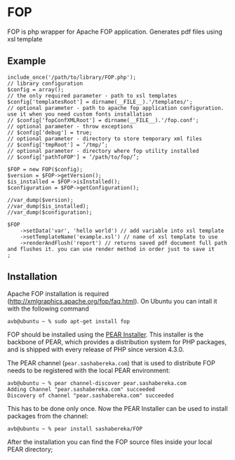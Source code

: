 FOP
=============

FOP is php wrapper for Apache FOP application. Generates pdf files using xsl template

Example
------------

    include_once('/path/to/library/FOP.php');
    // library configuration
    $config = array();
    // the only required parameter - path to xsl templates
    $config['templatesRoot'] = dirname(__FILE__).'/templates/';
    // optional parameter - path to apache fop application configuration. use it when you need custom fonts installation
    // $config['fopConfXMLRoot'] = dirname(__FILE__).'/fop.conf';
    // optional parameter - throw exceptions
    // $config['debug'] = true;
    // optional parameter - directory to store temporary xml files
    // $config['tmpRoot'] = ‘/tmp/’;
    // optional parameter - directory where fop utility installed
    // $config['pathToFOP'] = ‘/path/to/fop/’;
    
    $FOP = new FOP($config);
    $version = $FOP->getVersion();
    $is_installed = $FOP->isInstalled();
    $configuration = $FOP->getConfiguration();
    
    //var_dump($version);
    //var_dump($is_installed);
    //var_dump($configuration);
    
    $FOP
        ->setData('var', 'hello world') // add variable into xsl template
        ->setTemplateName('example.xsl') // name of xsl template to use
        ->renderAndFlush('report') // returns saved pdf document full path and flushes it. you can use render method in order just to save it
    ;

Installation
------------

Apache FOP installation is required (http://xmlgraphics.apache.org/fop/faq.html). On Ubuntu you can intall it with the following command

    avb@ubuntu ~ % sudo apt-get install fop

FOP should be installed using the [PEAR Installer](http://pear.php.net/). This installer is the backbone of PEAR, which provides a distribution system for PHP packages, and is shipped with every release of PHP since version 4.3.0.

The PEAR channel (`pear.sashabereka.com`) that is used to distribute FOP needs to be registered with the local PEAR environment:

    avb@ubuntu ~ % pear channel-discover pear.sashabereka.com
    Adding Channel "pear.sashabereka.com" succeeded
    Discovery of channel "pear.sashabereka.com" succeeded

This has to be done only once. Now the PEAR Installer can be used to install packages from the channel:

    avb@ubuntu ~ % pear install sashabereka/FOP

After the installation you can find the FOP source files inside your local PEAR directory;